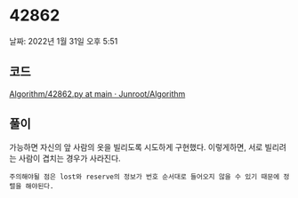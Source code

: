 # 42862

날짜: 2022년 1월 31일 오후 5:51

## 코드

[Algorithm/42862.py at main · Junroot/Algorithm](https://github.com/Junroot/Algorithm/blob/main/programmers/42862.py)

## 풀이

가능하면 자신의 앞 사람의 옷을 빌리도록 시도하게 구현했다. 이렇게하면, 서로 빌리려는 사람이 겹치는 경우가 사라진다.

`주의해야될 점은 lost와 reserve의 정보가 번호 순서대로 들어오지 않을 수 있기 때문에 정렬을 해야된다.`